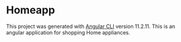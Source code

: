 # Homeapp

This project was generated with [Angular CLI](https://github.com/angular/angular-cli) version 11.2.11.
This is an angular application for shopping Home appliances.
